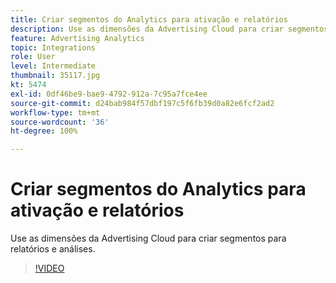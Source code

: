 ```yaml
---
title: Criar segmentos do Analytics para ativação e relatórios
description: Use as dimensões da Advertising Cloud para criar segmentos para relatórios e análises.
feature: Advertising Analytics
topic: Integrations
role: User
level: Intermediate
thumbnail: 35117.jpg
kt: 5474
exl-id: 0df46be9-bae9-4792-912a-7c95a7fce4ee
source-git-commit: d24bab984f57dbf197c5f6fb39d0a82e6fcf2ad2
workflow-type: tm+mt
source-wordcount: '36'
ht-degree: 100%

---
```


# Criar segmentos do Analytics para ativação e relatórios

Use as dimensões da Advertising Cloud para criar segmentos para relatórios e análises.

>[!VIDEO](https://video.tv.adobe.com/v/35117/?quality=12&learn=on)
